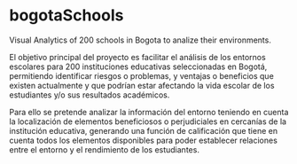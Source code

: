 # bogotaSchools
Visual Analytics of 200 schools in Bogota to analize their environments.

El objetivo principal del proyecto es facilitar el análisis de los entornos escolares para 200 instituciones educativas seleccionadas en Bogotá, permitiendo identificar riesgos o problemas, y ventajas o beneficios que existen actualmente y que podrían estar afectando la vida escolar de los estudiantes y/o sus resultados académicos.

Para ello se pretende analizar la información del entorno teniendo en cuenta la localización de elementos beneficiosos o perjudiciales en cercanías de la institución educativa, generando una función de calificación que tiene en cuenta todos los elementos disponibles para poder establecer relaciones entre el entorno y el rendimiento de los estudiantes.
